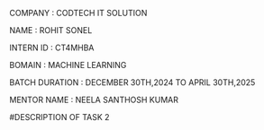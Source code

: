 COMPANY : CODTECH IT SOLUTION

NAME : ROHIT SONEL

INTERN ID : CT4MHBA

BOMAIN : MACHINE LEARNING

BATCH DURATION : DECEMBER 30TH,2024 TO APRIL 30TH,2025

MENTOR NAME : NEELA SANTHOSH KUMAR

#DESCRIPTION OF TASK 2

